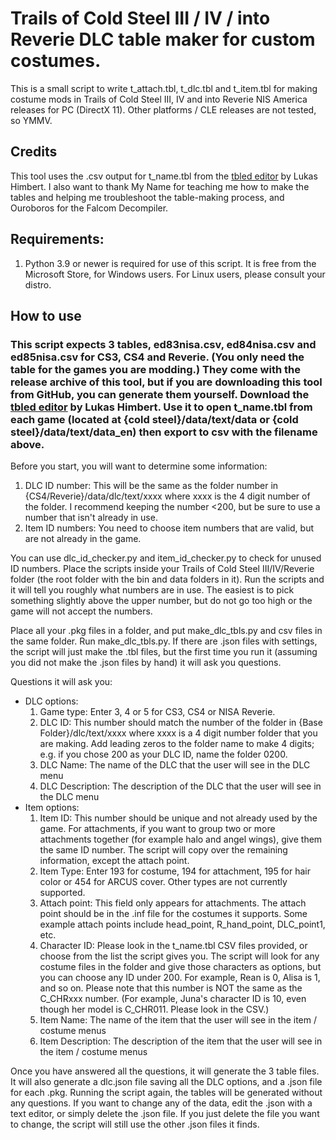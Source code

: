 # Trails of Cold Steel III / IV / into Reverie DLC table maker for custom costumes.

This is a small script to write t_attach.tbl, t_dlc.tbl and t_item.tbl for making costume mods in Trails of Cold Steel III, IV and into Reverie NIS America releases for PC (DirectX 11).  Other platforms / CLE releases are not tested, so YMMV.

## Credits

This tool uses the .csv output for t_name.tbl from the [tbled editor](https://git.sr.ht/~quf/tocs/tree/trunk/tbled/README.md) by Lukas Himbert.  I also want to thank My Name for teaching me how to make the tables and helping me troubleshoot the table-making process, and Ouroboros for the Falcom Decompiler.

## Requirements:
1. Python 3.9 or newer is required for use of this script.  It is free from the Microsoft Store, for Windows users.  For Linux users, please consult your distro.

## How to use

### This script expects 3 tables, ed83nisa.csv, ed84nisa.csv and ed85nisa.csv for CS3, CS4 and Reverie.  (You only need the table for the games you are modding.)  They come with the release archive of this tool, but if you are downloading this tool from GitHub, you can generate them yourself.  Download the [tbled editor](https://git.sr.ht/~quf/tocs/tree/trunk/tbled/README.md) by Lukas Himbert.  Use it to open t_name.tbl from each game (located at {cold steel}/data/text/data or {cold steel}/data/text/data_en) then export to csv with the filename above.

Before you start, you will want to determine some information:
1. DLC ID number:  This will be the same as the folder number in {CS4/Reverie}/data/dlc/text/xxxx where xxxx is the 4 digit number of the folder.  I recommend keeping the number <200, but be sure to use a number that isn't already in use.
2. Item ID numbers:  You need to choose item numbers that are valid, but are not already in the game.

You can use dlc_id_checker.py and item_id_checker.py to check for unused ID numbers.  Place the scripts inside your Trails of Cold Steel III/IV/Reverie folder (the root folder with the bin and data folders in it).  Run the scripts and it will tell you roughly what numbers are in use.  The easiest is to pick something slightly above the upper number, but do not go too high or the game will not accept the numbers.

Place all your .pkg files in a folder, and put make_dlc_tbls.py and csv files in the same folder.  Run make_dlc_tbls.py.  If there are .json files with settings, the script will just make the .tbl files, but the first time you run it (assuming you did not make the .json files by hand) it will ask you questions.

Questions it will ask you:
* DLC options:
	1. Game type:  Enter 3, 4 or 5 for CS3, CS4 or NISA Reverie.
	2. DLC ID:  This number should match the number of the folder in {Base Folder}/dlc/text/xxxx where xxxx is a 4 digit number folder that you are making.  Add leading zeros to the folder name to make 4 digits; e.g. if you chose 200 as your DLC ID, name the folder 0200.
	3. DLC Name:  The name of the DLC that the user will see in the DLC menu
	4. DLC Description:  The description of the DLC that the user will see in the DLC menu
* Item options:
	1. Item ID: This number should be unique and not already used by the game.  For attachments, if you want to group two or more attachments together (for example halo and angel wings), give them the same ID number.  The script will copy over the remaining information, except the attach point.
	2. Item Type: Enter 193 for costume, 194 for attachment, 195 for hair color or 454 for ARCUS cover.  Other types are not currently supported.
	3. Attach point: This field only appears for attachments.  The attach point should be in the .inf file for the costumes it supports.  Some example attach points include head_point, R_hand_point, DLC_point1, etc.
	4. Character ID: Please look in the t_name.tbl CSV files provided, or choose from the list the script gives you.  The script will look for any costume files in the folder and give those characters as options, but you can choose any ID under 200.  For example, Rean is 0, Alisa is 1, and so on.  Please note that this number is NOT the same as the C_CHRxxx number.  (For example, Juna's character ID is 10, even though her model is C_CHR011.  Please look in the CSV.)
	5. Item Name:  The name of the item that the user will see in the item / costume menus
	6. Item Description:  The description of the item that the user will see in the item / costume menus

Once you have answered all the questions, it will generate the 3 table files.  It will also generate a dlc.json file saving all the DLC options, and a .json file for each .pkg.  Running the script again, the tables will be generated without any questions.  If you want to change any of the data, edit the .json with a text editor, or simply delete the .json file.  If you just delete the file you want to change, the script will still use the other .json files it finds.